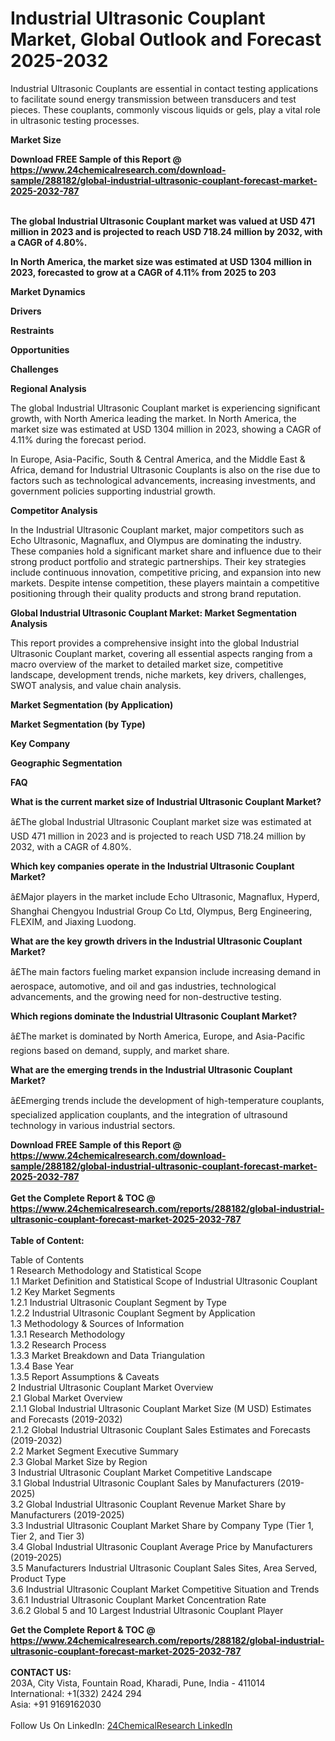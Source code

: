 <h1>Industrial Ultrasonic Couplant Market, Global Outlook and Forecast 2025-2032</h1><p>Industrial Ultrasonic Couplants are essential in contact testing applications to facilitate sound energy transmission between transducers and test pieces. These couplants, commonly viscous liquids or gels, play a vital role in ultrasonic testing processes.</p><p>
<strong>Market Size</strong></p><p>
</p><div><b>Download FREE Sample of this Report @ 
            <a href="https://www.24chemicalresearch.com/download-sample/288182/global-industrial-ultrasonic-couplant-forecast-market-2025-2032-787">
            https://www.24chemicalresearch.com/download-sample/288182/global-industrial-ultrasonic-couplant-forecast-market-2025-2032-787</a></b></div><br><p><strong>The global Industrial Ultrasonic Couplant market was valued at USD 471 million in 2023 and is projected to reach USD 718.24 million by 2032, with a CAGR of 4.80%.</strong></p><p>
</p><p><strong>In North America, the market size was estimated at USD 1304 million in 2023, forecasted to grow at a CAGR of 4.11% from 2025 to 203</strong></p><p>
<strong>Market Dynamics</strong></p><p>
<strong>Drivers</strong></p><p>
</p><p>
<strong>Restraints</strong></p><p>
</p><p>
<strong>Opportunities</strong></p><p>
</p><p>
<strong>Challenges</strong></p><p>
</p><p>
<strong>Regional Analysis</strong></p><p>
</p><p>The global Industrial Ultrasonic Couplant market is experiencing significant growth, with North America leading the market. In North America, the market size was estimated at USD 1304 million in 2023, showing a CAGR of 4.11% during the forecast period.</p><p>
</p><p>In Europe, Asia-Pacific, South &amp; Central America, and the Middle East &amp; Africa, demand for Industrial Ultrasonic Couplants is also on the rise due to factors such as technological advancements, increasing investments, and government policies supporting industrial growth.</p><p>
<strong>Competitor Analysis</strong></p><p>
</p><p>In the Industrial Ultrasonic Couplant market, major competitors such as Echo Ultrasonic, Magnaflux, and Olympus are dominating the industry. These companies hold a significant market share and influence due to their strong product portfolio and strategic partnerships. Their key strategies include continuous innovation, competitive pricing, and expansion into new markets. Despite intense competition, these players maintain a competitive positioning through their quality products and strong brand reputation.</p><p>
<strong>Global Industrial Ultrasonic Couplant Market: Market Segmentation Analysis</strong></p><p>
</p><p>This report provides a comprehensive insight into the global Industrial Ultrasonic Couplant market, covering all essential aspects ranging from a macro overview of the market to detailed market size, competitive landscape, development trends, niche markets, key drivers, challenges, SWOT analysis, and value chain analysis.</p><p>
<strong>Market Segmentation (by Application)</strong></p><p>
</p><p>
<strong>Market Segmentation (by Type)</strong></p><p>
</p><p>
<strong>Key Company</strong></p><p>
</p><p>
<strong>Geographic Segmentation</strong></p><p>
</p><p>
<strong>FAQ </strong></p><p>
<strong>What is the current market size of Industrial Ultrasonic Couplant Market?</strong></p><p>
â£The global Industrial Ultrasonic Couplant market size was estimated at USD 471 million in 2023 and is projected to reach USD 718.24 million by 2032, with a CAGR of 4.80%.</p><p>
</p><p>
</p><p>
<strong>Which key companies operate in the Industrial Ultrasonic Couplant Market?</strong></p><p>
â£Major players in the market include Echo Ultrasonic, Magnaflux, Hyperd, Shanghai Chengyou Industrial Group Co Ltd, Olympus, Berg Engineering, FLEXIM, and Jiaxing Luodong.</p><p>
</p><p>
</p><p>
<strong>What are the key growth drivers in the Industrial Ultrasonic Couplant Market?</strong></p><p>
â£The main factors fueling market expansion include increasing demand in aerospace, automotive, and oil and gas industries, technological advancements, and the growing need for non-destructive testing.</p><p>
</p><p>
</p><p>
<strong>Which regions dominate the Industrial Ultrasonic Couplant Market?</strong></p><p>
â£The market is dominated by North America, Europe, and Asia-Pacific regions based on demand, supply, and market share.</p><p>
</p><p>
</p><p>
<strong>What are the emerging trends in the Industrial Ultrasonic Couplant Market?</strong></p><p>
â£Emerging trends include the development of high-temperature couplants, specialized application couplants, and the integration of ultrasound technology in various industrial sectors.</p><p>

</p><div><b>Download FREE Sample of this Report @ 
            <a href="https://www.24chemicalresearch.com/download-sample/288182/global-industrial-ultrasonic-couplant-forecast-market-2025-2032-787">
            https://www.24chemicalresearch.com/download-sample/288182/global-industrial-ultrasonic-couplant-forecast-market-2025-2032-787</a></b></div><br><div><b>Get the Complete Report & TOC @ 
            <a href="https://www.24chemicalresearch.com/reports/288182/global-industrial-ultrasonic-couplant-forecast-market-2025-2032-787">
            https://www.24chemicalresearch.com/reports/288182/global-industrial-ultrasonic-couplant-forecast-market-2025-2032-787</a></b></div><br>
            <b>Table of Content:</b><p>Table of Contents<br />
1 Research Methodology and Statistical Scope<br />
1.1 Market Definition and Statistical Scope of Industrial Ultrasonic Couplant<br />
1.2 Key Market Segments<br />
1.2.1 Industrial Ultrasonic Couplant Segment by Type<br />
1.2.2 Industrial Ultrasonic Couplant Segment by Application<br />
1.3 Methodology & Sources of Information<br />
1.3.1 Research Methodology<br />
1.3.2 Research Process<br />
1.3.3 Market Breakdown and Data Triangulation<br />
1.3.4 Base Year<br />
1.3.5 Report Assumptions & Caveats<br />
2 Industrial Ultrasonic Couplant Market Overview<br />
2.1 Global Market Overview<br />
2.1.1 Global Industrial Ultrasonic Couplant Market Size (M USD) Estimates and Forecasts (2019-2032)<br />
2.1.2 Global Industrial Ultrasonic Couplant Sales Estimates and Forecasts (2019-2032)<br />
2.2 Market Segment Executive Summary<br />
2.3 Global Market Size by Region<br />
3 Industrial Ultrasonic Couplant Market Competitive Landscape<br />
3.1 Global Industrial Ultrasonic Couplant Sales by Manufacturers (2019-2025)<br />
3.2 Global Industrial Ultrasonic Couplant Revenue Market Share by Manufacturers (2019-2025)<br />
3.3 Industrial Ultrasonic Couplant Market Share by Company Type (Tier 1, Tier 2, and Tier 3)<br />
3.4 Global Industrial Ultrasonic Couplant Average Price by Manufacturers (2019-2025)<br />
3.5 Manufacturers Industrial Ultrasonic Couplant Sales Sites, Area Served, Product Type<br />
3.6 Industrial Ultrasonic Couplant Market Competitive Situation and Trends<br />
3.6.1 Industrial Ultrasonic Couplant Market Concentration Rate<br />
3.6.2 Global 5 and 10 Largest Industrial Ultrasonic Couplant Player</p><div><b>Get the Complete Report & TOC @ 
            <a href="https://www.24chemicalresearch.com/reports/288182/global-industrial-ultrasonic-couplant-forecast-market-2025-2032-787">
            https://www.24chemicalresearch.com/reports/288182/global-industrial-ultrasonic-couplant-forecast-market-2025-2032-787</a></b></div><br><b>CONTACT US:</b><br>
            203A, City Vista, Fountain Road, Kharadi, Pune, India - 411014<br>
            International: +1(332) 2424 294<br>
            Asia: +91 9169162030 <br><br>
            Follow Us On LinkedIn: <a href="https://www.linkedin.com/company/24chemicalresearch/">24ChemicalResearch LinkedIn</a>